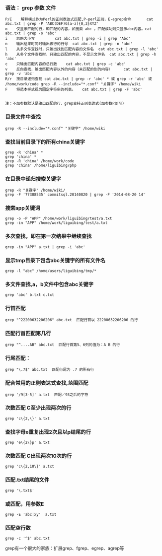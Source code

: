 ### 语法： grep 参数 文件
```
P/E    解释模式作为Perl的正则表达式匹配,P-perl正则，E-egrep命令       cat abc.txt | grep -P 'ABC(DEF)G[a-z]{0,3}XYZ'
o    仅显示匹配的行，即匹配的内容，如搜索 abc ，匹配成功则只显示abc内容。cat abc.txt | grep -o 'abc'
i    忽略大小写         cat abc.txt | grep -i | grep 'Abc' 
n    输出结果时同时输出该行的行号  cat abc.txt | grep -n 'abc'
l    从多文件查找时，只输出找到匹配内容的文件名	cat abc.txt | grep -l 'abc'
h    从多个文件查找时，只输出匹配的内容，不显示文件名  cat abc.txt | grep -h 'abc'
c    只输出匹配内容的总行数	cat abc.txt | grep -c 'abc'
v    反向查找，输出匹配内容以外的内容（未匹配的到的内容）		cat abc.txt | grep -v 'abc'
R/r  按目录递归查找 cat abc.txt | grep -r 'abc' * 或 grep -r 'abc' 或 /home/work/code grep -R --include="*.conf" "关键字" /home/wiki 
F    将范本样式视为固定字符串的列表。	cat abc.txt | grep -F 'abc'


注：不加参数默认是输出匹配的行，grep支持正则表达式(加参数P即可)
```
### 目录文件中查找
	grep -R --include="*.conf" "关键字" /home/wiki 
	
### 查找当前目录下的所有china关键字
	grep -R 'china' * 
	grep 'china' *
	grep -R 'china' /home/work/code
	grep 'china' /home/liguibing/php

### 在目录中递归搜索关键字
	grep -R "关键字" /home/wiki/
	grep -F '77308535' commitsql.20140820 | grep -F '2014-08-20 14'
### 搜索app关键词
	grep -o -P "APP" /home/work/liguibing/test/a.txt 
	grep -in "APP" /home/work/liguibing/test/a.txt 
 
### 多次查找，即在第一次结果中继续查找
	grep -in "APP" a.txt | grep -i 'abc'  

### 显示tmp目录下包含abc关键字的所有文件名
	grep -l "abc" /home/users/liguibing/tmp/*  

### 多文件查找,a，b文件中包含abc关键字
	grep 'abc' b.txt c.txt         

### 行首匹配
	grep "^22200632206206" abc.txt  匹配行首以 22200632206206 的行
    
### 匹配行首匹配第几行
	grep "^....AB" abc.txt  匹配行首第5、6列的值为：A B 的行

### 行尾匹配：
	grep "\.7$" abc.txt  匹配行尾为 .7 的所有行
### 配合常用的正则表达式查找,范围匹配
	grep '/9[3-5]' a.txt  匹配／93之后的字符

### 次数匹配 C至少出现两次的行
	grep 'c\{2,\}' a.txt

### 查找字母e重复出现2次且以p结尾的行
	grep 'e\{2\}p' a.txt
	
### 次数匹配 C出现两次10次的行
	grep 'c\{2,10\}' a.txt

### 匹配.txt结尾的文件
	grep '\.txt$'

### 或匹配，用参数E
	grep -E 'abc|xy'  a.txt

### 匹配空行数
	grep -c '^$' abc.txt

grep有一个很大的家族：扩展grep、fgrep、egrep、agrep等

